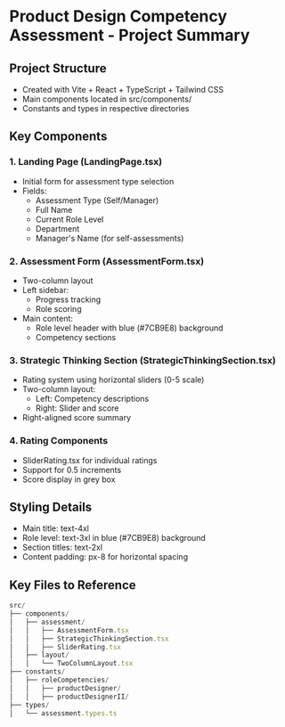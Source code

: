 # Product Design Competency Assessment - Project Summary

## Project Structure
- Created with Vite + React + TypeScript + Tailwind CSS
- Main components located in src/components/
- Constants and types in respective directories

## Key Components

### 1. Landing Page (LandingPage.tsx)
- Initial form for assessment type selection
- Fields:
  - Assessment Type (Self/Manager)
  - Full Name
  - Current Role Level
  - Department
  - Manager's Name (for self-assessments)

### 2. Assessment Form (AssessmentForm.tsx)
- Two-column layout
- Left sidebar:
  - Progress tracking
  - Role scoring
- Main content:
  - Role level header with blue (#7CB9E8) background
  - Competency sections

### 3. Strategic Thinking Section (StrategicThinkingSection.tsx)
- Rating system using horizontal sliders (0-5 scale)
- Two-column layout:
  - Left: Competency descriptions
  - Right: Slider and score
- Right-aligned score summary

### 4. Rating Components
- SliderRating.tsx for individual ratings
- Support for 0.5 increments
- Score display in grey box

## Styling Details
- Main title: text-4xl
- Role level: text-3xl in blue (#7CB9E8) background
- Section titles: text-2xl
- Content padding: px-8 for horizontal spacing

## Key Files to Reference
```typescript
src/
├── components/
│   ├── assessment/
│   │   ├── AssessmentForm.tsx
│   │   ├── StrategicThinkingSection.tsx
│   │   ├── SliderRating.tsx
│   ├── layout/
│   │   └── TwoColumnLayout.tsx
├── constants/
│   ├── roleCompetencies/
│   │   ├── productDesigner/
│   │   ├── productDesignerII/
├── types/
│   └── assessment.types.ts